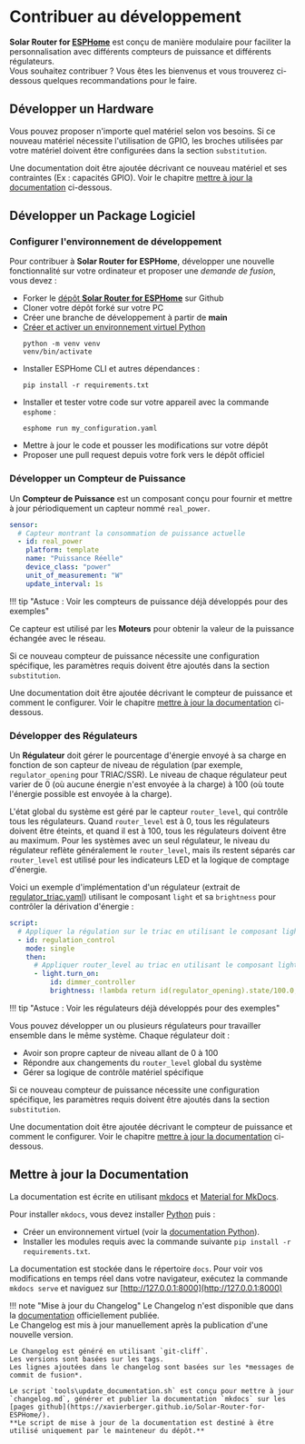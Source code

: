 # Contribuer au développement

**Solar Router for [ESPHome](http://esphome.io)** est conçu de manière modulaire pour faciliter la personnalisation avec différents compteurs de puissance et différents régulateurs.  
Vous souhaitez contribuer ? Vous êtes les bienvenus et vous trouverez ci-dessous quelques recommandations pour le faire.

## Développer un **Hardware**

Vous pouvez proposer n'importe quel matériel selon vos besoins. Si ce nouveau matériel nécessite l'utilisation de GPIO, les broches utilisées par votre matériel doivent être configurées dans la section `substitution`.

Une documentation doit être ajoutée décrivant ce nouveau matériel et ses contraintes (Ex : capacités GPIO). Voir le chapitre [mettre à jour la documentation](#mettre-à-jour-la-documentation) ci-dessous.

## Développer un **Package Logiciel**

### Configurer l'environnement de développement

Pour contribuer à **Solar Router for ESPHome**, développer une nouvelle fonctionnalité sur votre ordinateur et proposer une *demande de fusion*, vous devez :

- Forker le [dépôt **Solar Router for ESPHome**](https://github.com/XavierBerger/Solar-Router-for-ESPHome) sur Github
- Cloner votre dépôt forké sur votre PC
- Créer une branche de développement à partir de **main**
- [Créer et activer un environnement virtuel Python](https://docs.python.org/3/library/venv.html)
    ```shell
    python -m venv venv
    venv/bin/activate
    ```
- Installer ESPHome CLI et autres dépendances :
    ```shell
    pip install -r requirements.txt
    ```
- Installer et tester votre code sur votre appareil avec la commande `esphome` :
    ```shell
    esphome run my_configuration.yaml
    ```
- Mettre à jour le code et pousser les modifications sur votre dépôt
- Proposer une pull request depuis votre fork vers le dépôt officiel

### Développer un **Compteur de Puissance**

Un **Compteur de Puissance** est un composant conçu pour fournir et mettre à jour périodiquement un capteur nommé `real_power`.

```yaml linenums="1"
sensor:
  # Capteur montrant la consommation de puissance actuelle
  - id: real_power
    platform: template
    name: "Puissance Réelle"
    device_class: "power"
    unit_of_measurement: "W"
    update_interval: 1s
```

!!! tip "Astuce : Voir les compteurs de puissance déjà développés pour des exemples"

Ce capteur est utilisé par les **Moteurs** pour obtenir la valeur de la puissance échangée avec le réseau.

Si ce nouveau compteur de puissance nécessite une configuration spécifique, les paramètres requis doivent être ajoutés dans la section `substitution`.

Une documentation doit être ajoutée décrivant le compteur de puissance et comment le configurer. Voir le chapitre [mettre à jour la documentation](#mettre-à-jour-la-documentation) ci-dessous.

### Développer des **Régulateurs**

Un **Régulateur** doit gérer le pourcentage d'énergie envoyé à sa charge en fonction de son capteur de niveau de régulation (par exemple, `regulator_opening` pour TRIAC/SSR). Le niveau de chaque régulateur peut varier de 0 (où aucune énergie n'est envoyée à la charge) à 100 (où toute l'énergie possible est envoyée à la charge).

L'état global du système est géré par le capteur `router_level`, qui contrôle tous les régulateurs. Quand `router_level` est à 0, tous les régulateurs doivent être éteints, et quand il est à 100, tous les régulateurs doivent être au maximum. Pour les systèmes avec un seul régulateur, le niveau du régulateur reflète généralement le `router_level`, mais ils restent séparés car `router_level` est utilisé pour les indicateurs LED et la logique de comptage d'énergie.

Voici un exemple d'implémentation d'un régulateur (extrait de [regulator_triac.yaml](https://github.com/XavierBerger/Solar-Router-for-ESPHome/blob/main/solar_router/regulator_triac.yaml)) utilisant le composant `light` et sa `brightness` pour contrôler la dérivation d'énergie :

```yaml linenums="1"
script:
  # Appliquer la régulation sur le triac en utilisant le composant light
  - id: regulation_control
    mode: single
    then:
      # Appliquer router_level au triac en utilisant le composant light
      - light.turn_on:
          id: dimmer_controller
          brightness: !lambda return id(regulator_opening).state/100.0;
```

!!! tip "Astuce : Voir les régulateurs déjà développés pour des exemples"

Vous pouvez développer un ou plusieurs régulateurs pour travailler ensemble dans le même système. Chaque régulateur doit :
- Avoir son propre capteur de niveau allant de 0 à 100
- Répondre aux changements du `router_level` global du système
- Gérer sa logique de contrôle matériel spécifique

Si ce nouveau compteur de puissance nécessite une configuration spécifique, les paramètres requis doivent être ajoutés dans la section `substitution`.

Une documentation doit être ajoutée décrivant le compteur de puissance et comment le configurer. Voir le chapitre [mettre à jour la documentation](#mettre-à-jour-la-documentation) ci-dessous.

## Mettre à jour la **Documentation**

La documentation est écrite en utilisant [mkdocs](https://www.mkdocs.org/) et [Material for MkDocs](https://squidfunk.github.io/mkdocs-material/).

Pour installer `mkdocs`, vous devez installer [Python](https://python.org) puis :

- Créer un environnement virtuel (voir la [documentation Python](https://docs.python.org/3/library/venv.html)).
- Installer les modules requis avec la commande suivante `pip install -r requirements.txt`.

La documentation est stockée dans le répertoire `docs`. Pour voir vos modifications en temps réel dans votre navigateur, exécutez la commande `mkdocs serve` et naviguez sur [http://127.0.0.1:8000](http://127.0.0.1:8000)

!!! note "Mise à jour du Changelog"
    Le Changelog n'est disponible que dans la [documentation](https://xavierberger.github.io/Solar-Router-for-ESPHome/changelog/) officiellement publiée.  
    Le Changelog est mis à jour manuellement après la publication d'une nouvelle version.

    Le Changelog est généré en utilisant `git-cliff`.  
    Les versions sont basées sur les tags.  
    Les lignes ajoutées dans le changelog sont basées sur les *messages de commit de fusion*.

    Le script `tools\update_documentation.sh` est conçu pour mettre à jour `changelog.md`, générer et publier la documentation `mkdocs` sur les [pages github](https://xavierberger.github.io/Solar-Router-for-ESPHome/).  
    **Le script de mise à jour de la documentation est destiné à être utilisé uniquement par le mainteneur du dépôt.**

